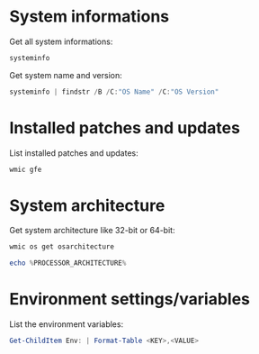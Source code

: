 # System informations
Get all system informations:
```powershell
systeminfo
```

Get system name and version:
```powershell
systeminfo | findstr /B /C:"OS Name" /C:"OS Version"
```


# Installed patches and updates
List installed patches and updates:
```powershell
wmic gfe
```


# System architecture
Get system architecture like 32-bit or 64-bit:
```powershell
wmic os get osarchitecture
```

```powershell
echo %PROCESSOR_ARCHITECTURE%
```


# Environment settings/variables
List the environment variables:
```powershell
Get-ChildItem Env: | Format-Table <KEY>,<VALUE>
```
